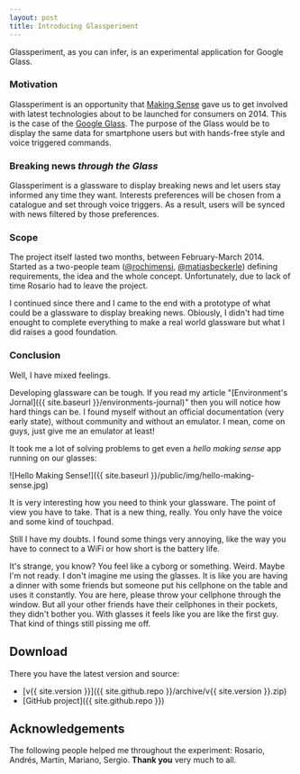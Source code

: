 ```yaml
---
layout: post
title: Introducing Glassperiment
---
```


Glassperiment, as you can infer, is an experimental application for Google Glass.

### Motivation

Glassperiment is an opportunity that [Making Sense](http://makingsense.com) gave us to get involved with latest technologies about to be launched for consumers on 2014. This is the case of the [Google Glass](http://www.google.com/glass/start/). The purpose of the Glass would be to display the same data for smartphone users but with hands-free style and voice triggered commands.

### Breaking news *through the Glass*

Glassperiment is a glassware to display breaking news and let users stay informed any time they want. Interests preferences will be chosen from a catalogue and set through voice triggers. As a result, users will be synced with news filtered by those preferences.

### Scope

The project itself lasted two months, between February-March 2014. Started as a two-people team ([@rochimensi](https://github.com/rochimensi), [@matiasbeckerle](https://github.com/matiasbeckerle)) defining requirements, the idea and the whole concept. Unfortunately, due to lack of time Rosario had to leave the project.

I continued since there and I came to the end with a prototype of what could be a glassware to display breaking news. Obiously, I didn't had time enought to complete everything to make a real world glassware but what I did raises a good foundation.

### Conclusion

Well, I have mixed feelings.

Developing glassware can be tough. If you read my article "[Environment's Jornal]({{ site.baseurl }}/environments-journal)" then you will notice how hard things can be. I found myself without an official documentation (very early state), without community and without an emulator. I mean, come on guys, just give me an emulator at least!

It took me a lot of solving problems to get even a *hello making sense* app running on our glasses:

![Hello Making Sense!]({{ site.baseurl }}/public/img/hello-making-sense.jpg)

It is very interesting how you need to think your glassware. The point of view you have to take. That is a new thing, really. You only have the voice and some kind of touchpad.

Still I have my doubts. I found some things very annoying, like the way you have to connect to a WiFi or how short is the battery life.

It's strange, you know? You feel like a cyborg or something. Weird. Maybe I'm not ready. I don't imagine me using the glasses. It is like you are having a dinner with some friends but someone put his cellphone on the table and uses it constantly. You are here, please throw your cellphone through the window. But all your other friends have their cellphones in their pockets, they didn't bother you. With glasses it feels like you are like the first guy. That kind of things still pissing me off.

## Download

There you have the latest version and source:

* [v{{ site.version }}]({{ site.github.repo }}/archive/v{{ site.version }}.zip)
* [GitHub project]({{ site.github.repo }})

## Acknowledgements

The following people helped me throughout the experiment: Rosario, Andrés, Martín, Mariano, Sergio. **Thank you** very much to all.
